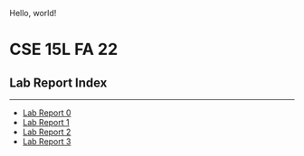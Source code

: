 Hello, world!

# CSE 15L FA 22
## Lab Report Index
---
* [Lab Report 0](https://dorsadanesh.github.io/cse15l-lab-reports/lab-report-0-week-0.html)
* [Lab Report 1](https://dorsadanesh.github.io/cse15l-lab-reports/lab-report-1-week-1.html)
* [Lab Report 2](https://dorsadanesh.github.io/cse15l-lab-reports/lab-report-2-week-3.html)
* [Lab Report 3](https://dorsadanesh.github.io/cse15l-lab-reports/lab-report-3-week-5.html)

